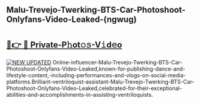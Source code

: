## Malu-Trevejo-Twerking-BTS-Car-Photoshoot-Onlyfans-Video-Leaked-(ngwug)


# <h2><a href="https://mediaupload.pro?-19M">🔗👉 🔴 Private-P𝚑ot𝚘𝚜-V𝚒d𝚎o</a></h2>

[![NEW UPDATED](https://i.imgur.com/0qMVB7G.gif)](https://mediaupload.pro?-19M)
Online-influencer-Malu-Trevejo-Twerking-BTS-Car-Photoshoot-Onlyfans-Video-Leaked,known-for-publishing-dance-and-lifestyle-content,-including-performances-and-vlogs-on-social-media-platforms.Brilliant-ventriloquist-assistant-Malu-Trevejo-Twerking-BTS-Car-Photoshoot-Onlyfans-Video-Leaked,celebrated-for-their-exceptional-abilities-and-accomplishments-in-assisting-ventriloquists.  